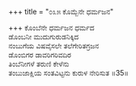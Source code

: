 +++
title = "೦೩೫ ಕೊಮ್ಬೆನೇ ಧರ್ಮಜನ"

+++
ಕೊಂಬೆನೇ ಧರ್ಮಜನ ಧರ್ಮದ  
ಡೊಂಬನೀ ಮುದುಗುರುಡನಿಕ್ಕಿದ  
ನಂಬುಗೆಯ ವಿಷವೈಸಲೇ ತಲೆಗೇರಿತಗ್ರಜನ  
ಡೊಂಬಿಗರ ಡಾವರಿಗರಿವದಿರ  
ತಿಂಬೆನೀಗಳೆ ತರುಣಿ ಕೇಳೆನು  
ತಂಬುಜಾಕ್ಷಿಯ ಸಂತವಿಟ್ಟನು ಕುರುಳ ನೇರಿಸುತ    ॥35॥